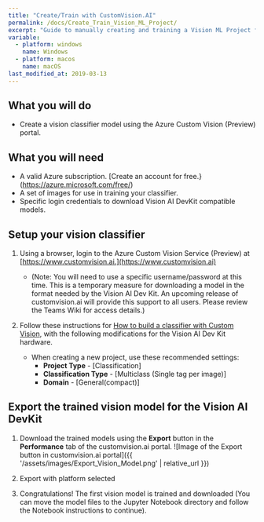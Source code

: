 ```yaml
---
title: "Create/Train with CustomVision.AI"
permalink: /docs/Create_Train_Vision_ML_Project/
excerpt: "Guide to manually creating and training a Vision ML Project for the Vision AI DevKit using Azure services"
variable:
  - platform: windows
    name: Windows
  - platform: macos
    name: macOS
last_modified_at: 2019-03-13
---
```

## What you will do
* Create a vision classifier model using the Azure Custom Vision (Preview) portal.

## What you will need
* A valid Azure subscription. [Create an account for free.}(https://azure.microsoft.com/free/)
* A set of images for use in training your classifier.
* Specific login credentials to download Vision AI DevKit compatible models. 

## Setup your vision classifier
1. Using a browser, login to the Azure Custom Vision Service (Preview) at [https://www.customvision.ai.](https://www.customvision.ai)
    - (Note: You will need to use a specific username/password at this time. This is a temporary measure for downloading a model in the format needed by the Vision AI Dev Kit. An upcoming release of customvision.ai will provide this support to all users. Please review the Teams Wiki for access details.)

2. Follow these instructions for [How to build a classifier with Custom Vision](https://docs.microsoft.com/en-us/azure/cognitive-services/custom-vision-service/getting-started-build-a-classifier), with the following modifications for the Vision AI Dev Kit hardware.

    - When creating a new project, use these recommended settings:
         - **Project Type** - [Classification]
         - **Classification Type** -  [Multiclass (Single tag per image)]
         - **Domain** - [General(compact)] 

## Export the trained vision model for the Vision AI DevKit

1. Download the trained models using the **Export** button in the  **Performance** tab of the customvision.ai portal.
![Image of the Export button in customvision.ai portal]({{ '/assets/images/Export_Vision_Model.png' | relative_url }})

2. Export with platform selected

3. Congratulations! The first vision model is trained and downloaded
(You can move the model files to the Jupyter Notebook directory and follow the Notebook instructions to continue).
